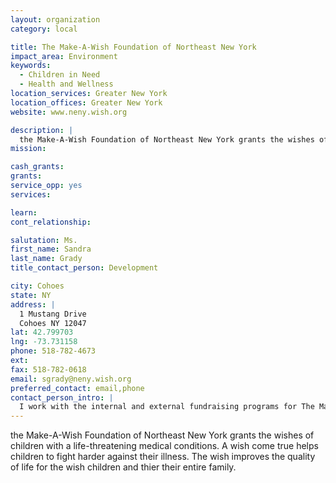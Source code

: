 ```yaml
---
layout: organization
category: local

title: The Make-A-Wish Foundation of Northeast New York
impact_area: Environment
keywords: 
  - Children in Need
  - Health and Wellness
location_services: Greater New York
location_offices: Greater New York
website: www.neny.wish.org

description: |
  the Make-A-Wish Foundation of Northeast New York grants the wishes of children with a life-threatening medical conditions.  A wish come true helps children to fight harder against their illness.  The wish improves the quality of life for the wish children and thier their entire family.
mission: 

cash_grants: 
grants: 
service_opp: yes
services: 

learn: 
cont_relationship: 

salutation: Ms.
first_name: Sandra
last_name: Grady
title_contact_person: Development

city: Cohoes
state: NY
address: |
  1 Mustang Drive  
  Cohoes NY 12047
lat: 42.799703
lng: -73.731158
phone: 518-782-4673
ext: 
fax: 518-782-0618
email: sgrady@neny.wish.org
preferred_contact: email,phone
contact_person_intro: |
  I work with the internal and external fundraising programs for The Make-A-Wish Foundation of Northeast New York.  I work with people who want to raise money and/or donate money to fund the wishes of children with life-threatening medical conditions.  I work within the 15 counties in the 518 area code - which enables me to help people help children that live right in their community.  Often I can tell the fundraisers or the donors who recieves the wish that they money was donated for or to.  People like to put a name and a face to the people they are helping.  The wishes don't just help the children - they really help the entire family; wishes give the entire family a break from the medical visits.  I have been doing this for four years and it is very rewarding - not just to help the people (children and thier families) but to get to meet the donors or groups like schools who are raising the money that is donted.  I have worked in the last 12 months with two schools that have done a Penny Harvest Campaign.  Each time I have been very impressed and honored to get to share in the experience.
---
```

the Make-A-Wish Foundation of Northeast New York grants the wishes of children with a life-threatening medical conditions.  A wish come true helps children to fight harder against their illness.  The wish improves the quality of life for the wish children and thier their entire family.